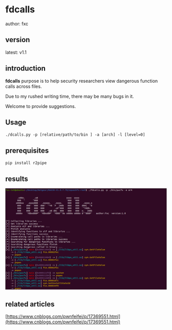 # fdcalls

author: fxc

## version

latest: v1.1

## introduction

**fdcalls** purpose is to help security researchers view dangerous function calls across files.

Due to my rushed writing time, there may be many bugs in it.

Welcome to provide suggestions.

## Usage

```shell
./dcalls.py -p [relative/path/to/bin ] -a [arch] -l [level=0]
```

## prerequisites

```shell
pip install r2pipe
```

## results

![1](./img/1.png)

## related articles

[https://www.cnblogs.com/pwnfeifei/p/17369551.html](https://www.cnblogs.com/pwnfeifei/p/17369551.html)
